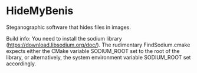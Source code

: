 # HideMyBenis
Steganographic software that hides files in images.

Build info:
You need to install the sodium library (https://download.libsodium.org/doc/).
The rudimentary FindSodium.cmake expects either the CMake variable SODIUM_ROOT set to the root of the library, or alternatively, the system environment variable SODIUM_ROOT set accordingly.